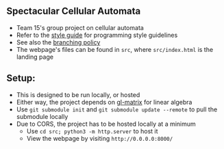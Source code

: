 ## Spectacular Cellular Automata
  - Team 15's group project on cellular automata
  - Refer to the [style guide](docs/STYLE.md) for programming style guidelines
  - See also the [branching policy](docs/BRANCHING.md)
  - The webpage's files can be found in `src`, where `src/index.html` is the landing page

## Setup:
  - This is designed to be run locally, or hosted
  - Either way, the project depends on [gl-matrix](https://github.com/toji/gl-matrix) for linear algebra
  - Use `git submodule init` and `git submodule update --remote` to pull the submodule locally
  - Due to CORS, the project has to be hosted locally at a minimum
    - Use `cd src; python3 -m http.server` to host it
    - View the webpage by visiting `http://0.0.0.0:8000/`